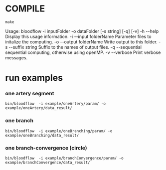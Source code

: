 # COMPILE
```
make
```
Usage: bloodflow -i inputFolder -o dataFolder [-s string] [-q] [-v]
-h --help	Display this usage information.
-i --input	folderName Parameter files to initalize the computing.
-o --output	folderName Write output to this folder.
-s --suffix	string Suffix to the names of output files.
-q --sequential sequential computing, otherwise using openMP.
-v --verbose	Print verbose messages.

# run examples
### one artery segment
```
bin/bloodflow  -i example/oneArtery/param/ -o example/oneArtery/data_result/
```
### one branch
```
bin/bloodflow  -i example/oneBranching/param/ -o example/oneBranching/data_result/
```
### one branch-convergence (circle)
```
bin/bloodflow  -i example/branchConvergence/param/ -o example/branchConvergence/data_result/
```
